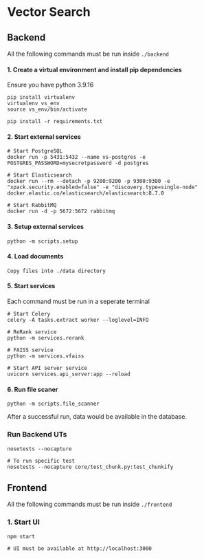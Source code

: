 # Vector Search

## Backend
All the following commands must be run inside `./backend`

#### 1. Create a virtual environment and install pip dependencies
Ensure you have python 3.9.16
```
pip install virtualenv
virtualenv vs_env
source vs_env/bin/activate

pip install -r requirements.txt
```

#### 2. Start external services
```
# Start PostgreSQL
docker run -p 5431:5432 --name vs-postgres -e POSTGRES_PASSWORD=mysecretpassword -d postgres

# Start Elasticsearch
docker run --rm --detach -p 9200:9200 -p 9300:9300 -e "xpack.security.enabled=false" -e "discovery.type=single-node" docker.elastic.co/elasticsearch/elasticsearch:8.7.0

# Start RabbitMQ
docker run -d -p 5672:5672 rabbitmq
```

#### 3. Setup external services
```
python -m scripts.setup
```

#### 4. Load documents
```
Copy files into ./data directory
```

#### 5. Start services
Each command must be run in a seperate terminal
```
# Start Celery
celery -A tasks.extract worker --loglevel=INFO

# ReRank service
python -m services.rerank

# FAISS service
python -m services.vfaiss

# Start API server service
uvicorn services.api_server:app --reload
```

#### 6. Run file scaner
```
python -m scripts.file_scanner
```
After a successful run, data would be available in the database.

### Run Backend UTs
```
nosetests --nocapture

# To run specific test
nosetests --nocapture core/test_chunk.py:test_chunkify
```

## Frontend
All the following commands must be run inside `./frontend`

### 1. Start UI
```
npm start

# UI must be available at http://localhost:3000
```
